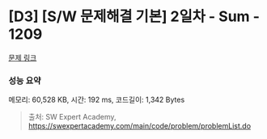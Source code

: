 # [D3] [S/W 문제해결 기본] 2일차 - Sum - 1209 

[문제 링크](https://swexpertacademy.com/main/code/problem/problemDetail.do?contestProbId=AV13_BWKACUCFAYh) 

### 성능 요약

메모리: 60,528 KB, 시간: 192 ms, 코드길이: 1,342 Bytes



> 출처: SW Expert Academy, https://swexpertacademy.com/main/code/problem/problemList.do